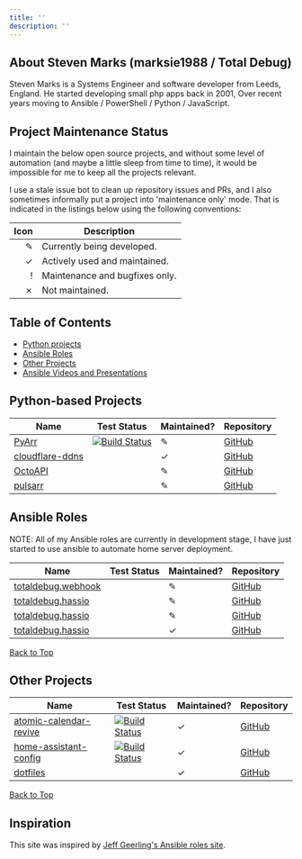 ```yaml
---
title: ''
description: ''
---
```

## About Steven Marks (marksie1988 / Total Debug)

Steven Marks is a Systems Engineer and software developer from Leeds, England. He started developing small php apps back in 2001, Over recent years moving to Ansible  / PowerShell / Python / JavaScript. 

## Project Maintenance Status

I maintain the below open source projects, and without some level of automation (and maybe a little sleep from time to time), it would be impossible for me to keep all the projects relevant.

I use a stale issue bot to clean up repository issues and PRs, and I also sometimes informally put a project into 'maintenance only' mode. That is indicated in the listings below using the following conventions:

|     Icon | Description                    |
| -------: | ------------------------------ |
| &#x270e; | Currently being developed.     |
| &#10003; | Actively used and maintained.  |
|    &#33; | Maintenance and bugfixes only. |
| &#10007; | Not maintained.                |

## Table of Contents

  - [Python projects](#python-projects)
  - [Ansible Roles](#roles)
  - [Other Projects](#projects)
  - [Ansible Videos and Presentations](#presentations)

## <a name="python-projects"></a>Python-based Projects

| Name | Test Status | Maintained? | Repository |
| -----| ----------- | ----------- | ---------- |
| [PyArr](https://pypi.org/project/pyarr/) | [![Build Status](https://github.com/totaldebug/PyArr/workflows/PyArr%20CI/badge.svg?branch=master)](https://github.com/totaldebug/PyArr/actions) | &#x270e;    | [GitHub](https://github.com/totaldebug/PyArr) |
| [cloudflare-ddns](https://github.com/totaldebug/cloudflare-ddns) |  | &#10003; | [GitHub](https://github.com/totaldebug/cloudflare-ddns) |
| [OctoAPI](https://github.com/totaldebug/OctoAPI) |  | &#x270e; | [GitHub](https://github.com/totaldebug/OctoAPI) |
| [pulsarr](https://github.com/totaldebug/pulsarr) |  | &#x270e; | [GitHub](https://github.com/totaldebug/pulsarr) |

## <a name="roles"></a>Ansible Roles

NOTE: All of my Ansible roles are currently in development stage, I have just started to use ansible to automate home server deployment.

| Name | Test Status | Maintained? | Repository |
| -----| ----------- | ----------- | ---------- |
| [totaldebug.webhook](https://galaxy.ansible.com/totaldebug/webhook) | | &#x270e; | [GitHub](https://github.com/totaldebug/ansible-role-webhook) |
| [totaldebug.hassio](https://galaxy.ansible.com/totaldebug/hassio) | | &#x270e; | [GitHub](https://github.com/totaldebug/ansible-role-hassio) |
| [totaldebug.hassio](https://galaxy.ansible.com/totaldebug/hassio) | | &#x270e; | [GitHub](https://github.com/totaldebug/ansible-role-hassio) |
| [totaldebug.hassio](https://galaxy.ansible.com/totaldebug/motd) | | &#10003; | [GitHub](https://github.com/totaldebug/ansible-role-motd) |

<a href="#">Back to Top</a>

## <a name="projects"></a>Other Projects

| Name | Test Status | Maintained? | Repository |
| -----| ----------- | ----------- | ---------- |
| [atomic-calendar-revive](https://github.com/marksie1988/atomic-calendar-revive) | [![Build Status](https://github.com/marksie1988/atomic-calendar-revive/workflows/Validate%20HACS/badge.svgbranch=master)](https://github.com/marksie1988/atomic-calendar-revive/actions) | &#10003;    | [GitHub](https://github.com/marksie1988/atomic-calendar-revive) |
| [home-assistant-config](https://galaxy.ansible.com/marksie1988/home-assistant-config) | [![Build Status](https://github.com/marksie1988/home-assistant-config/workflows/Home%20Assistant%20CI/badge.svg?branch=master)](https://github.com/marksie1988/home-assistant-config/actions)  | &#10003; | [GitHub](https://github.com/marksie1988/home-assistant-config) |
| [dotfiles](https://galaxy.ansible.com/marksie1988/dotfiles) | | &#10003; | [GitHub](https://github.com/marksie1988/dotfiles) |

<a href="#">Back to Top</a>

## Inspiration

This site was inspired by [Jeff Geerling's Ansible roles site](https://ansible.jeffgeerling.com).
